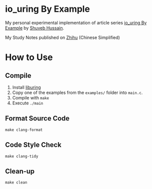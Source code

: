 # io_uring By Example

My personal experimental implementation of article series [io_uring By Example](https://unixism.net/2020/04/io-uring-by-example-article-series/) by [Shuveb Hussain](https://unixism.net/about-unixism/).

My Study Notes published on [Zhihu](https://zhuanlan.zhihu.com/p/1929717237880723045) (Chinese Simplified)

# How to Use
## Compile
1. Install [liburing](https://github.com/axboe/liburing)
2. Copy one of the examples from the `examples/` folder into `main.c`.
3. Compile with `make`
4. Execute `./main`

## Format Source Code
`make clang-format`

## Code Style Check
`make clang-tidy`

## Clean-up
`make clean`